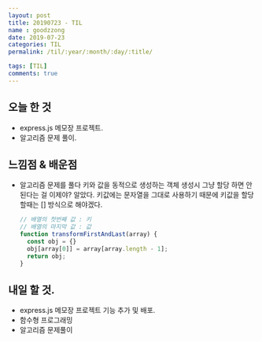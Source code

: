 ```yaml
---
layout: post
title: 20190723 - TIL
name : goodzzong
date: 2019-07-23
categories: TIL
permalink: /til/:year/:month/:day/:title/

tags: [TIL]
comments: true
---
```


## 오늘 한 것

- express.js 메모장 프로젝트.
- 알고리즘 문제 풀이.
  
## 느낌점 & 배운점

- 알고리즘 문제를 풀다 키와 값을 동적으로 생성하는 객체 생성시 
  그냥 할당 하면 안된다는 걸 이제야? 알았다.
  키값에는 문자열을 그대로 사용하기 때문에 키값을 할당할때는 [] 방식으로 해야겠다.
  ```js
  // 배열의 첫번째 값 : 키
  // 배열의 마지막 값 : 값
  function transformFirstAndLast(array) {
    const obj = {}
    obj[array[0]] = array[array.length - 1];
    return obj;
  }

  ```

## 내일 할 것.

- express.js 메모장 프로젝트 기능 추가 및 배포.
- 함수형 프로그래밍
- 알고리즘 문제풀이

